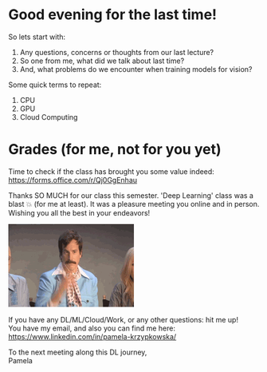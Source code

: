 # Good evening for the last time!

So lets start with:
1. Any questions, concerns or thoughts from our last lecture? 
2. So one from me, what did we talk about last time? 
3. And, what problems do we encounter when training models for vision?

Some quick terms to repeat:
1. CPU
2. GPU
3. Cloud Computing

# Grades (for me, not for you yet)

Time to check if the class has brought you some value indeed: https://forms.office.com/r/Qj0GgEnhau  

Thanks SO MUCH for our class this semester. 'Deep Learning' class was a blast 💥 (for me at least). It was a pleasure meeting you online and in person. Wishing you all the best in your endeavors!  

![](img/confetti.gif)  

If you have any DL/ML/Cloud/Work, or any other questions: hit me up!  
You have my email, and also you can find me here: https://www.linkedin.com/in/pamela-krzypkowska/  

To the next meeting along this DL journey,  
Pamela  
